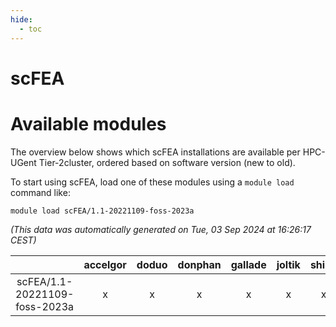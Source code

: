 ```yaml
---
hide:
  - toc
---
```


scFEA
=====

# Available modules


The overview below shows which scFEA installations are available per HPC-UGent Tier-2cluster, ordered based on software version (new to old).

To start using scFEA, load one of these modules using a `module load` command like:

```shell
module load scFEA/1.1-20221109-foss-2023a
```

*(This data was automatically generated on Tue, 03 Sep 2024 at 16:26:17 CEST)*  

| |accelgor|doduo|donphan|gallade|joltik|shinx|skitty|
| :---: | :---: | :---: | :---: | :---: | :---: | :---: | :---: |
|scFEA/1.1-20221109-foss-2023a|x|x|x|x|x|x|x|
